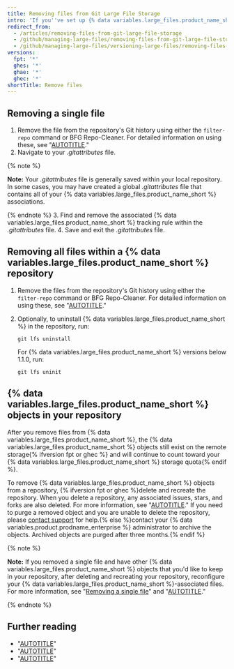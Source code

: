 ```yaml
---
title: Removing files from Git Large File Storage
intro: 'If you''ve set up {% data variables.large_files.product_name_short %} for your repository, you can remove all files or a subset of files from {% data variables.large_files.product_name_short %}.'
redirect_from:
  - /articles/removing-files-from-git-large-file-storage
  - /github/managing-large-files/removing-files-from-git-large-file-storage
  - /github/managing-large-files/versioning-large-files/removing-files-from-git-large-file-storage
versions:
  fpt: '*'
  ghes: '*'
  ghae: '*'
  ghec: '*'
shortTitle: Remove files
---
```

## Removing a single file

1. Remove the file from the repository's Git history using either the `filter-repo` command or BFG Repo-Cleaner. For detailed information on using these, see "[AUTOTITLE](/authentication/keeping-your-account-and-data-secure/removing-sensitive-data-from-a-repository)."
2. Navigate to your _.gitattributes_ file.

  {% note %}

  **Note:** Your _.gitattributes_ file is generally saved within your local repository. In some cases, you may have created a global _.gitattributes_ file that contains all of your {% data variables.large_files.product_name_short %} associations.

  {% endnote %}
3. Find and remove the associated {% data variables.large_files.product_name_short %} tracking rule within the _.gitattributes_ file.
4. Save and exit the _.gitattributes_ file.

## Removing all files within a {% data variables.large_files.product_name_short %} repository

1. Remove the files from the repository's Git history using either the `filter-repo` command or BFG Repo-Cleaner. For detailed information on using these, see "[AUTOTITLE](/authentication/keeping-your-account-and-data-secure/removing-sensitive-data-from-a-repository)."
2. Optionally, to uninstall {% data variables.large_files.product_name_short %} in the repository, run:

   ```shell
   git lfs uninstall
   ```

   For {% data variables.large_files.product_name_short %} versions below 1.1.0, run:

   ```shell
   git lfs uninit
   ```

## {% data variables.large_files.product_name_short %} objects in your repository

After you remove files from {% data variables.large_files.product_name_short %}, the {% data variables.large_files.product_name_short %} objects still exist on the remote storage{% ifversion fpt or ghec %} and will continue to count toward your {% data variables.large_files.product_name_short %} storage quota{% endif %}.

To remove {% data variables.large_files.product_name_short %} objects from a repository, {% ifversion fpt or ghec %}delete and recreate the repository. When you delete a repository, any associated issues, stars, and forks are also deleted. For more information, see "[AUTOTITLE](/repositories/creating-and-managing-repositories/deleting-a-repository)." If you need to purge a removed object and you are unable to delete the repository, please [contact support](/support) for help.{% else %}contact your {% data variables.product.prodname_enterprise %} administrator to archive the objects. Archived objects are purged after three months.{% endif %}

{% note %}

**Note:** If you removed a single file and have other {% data variables.large_files.product_name_short %} objects that you'd like to keep in your repository, after deleting and recreating your repository, reconfigure your {% data variables.large_files.product_name_short %}-associated files. For more information, see "[Removing a single file](#removing-a-single-file)" and "[AUTOTITLE](/repositories/working-with-files/managing-large-files/configuring-git-large-file-storage)."

{% endnote %}

## Further reading

- "[AUTOTITLE](/repositories/working-with-files/managing-large-files/about-git-large-file-storage)"
- "[AUTOTITLE](/repositories/working-with-files/managing-large-files/collaboration-with-git-large-file-storage)"
- "[AUTOTITLE](/repositories/working-with-files/managing-large-files/installing-git-large-file-storage)"
